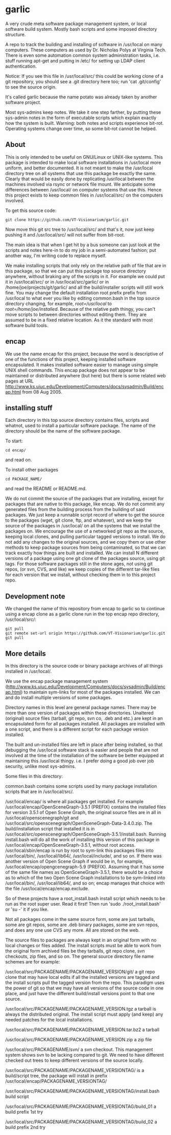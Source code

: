 # garlic

A very crude meta software package management system, or local software
build system.  Mostly bash scripts and some imposed directory structure.

A repo to track the building and installing of software in /usr/local on
many computers.  These computers as used by Dr. Nicholas Polys at Virginia
Tech.  There is even some automation common system administration tasks,
i.e. stuff running apt-get and putting in /etc/ for setting up LDAP client
authentication.

Notice: If you see this file in /usr/local/src/ this could be working
clone of a git repository, you should see a .git directory here too; run
'cat .git/config' to see the source origin.

It's called garlic because the name potato was already taken by another
software project.

Most sys-admins keep notes.  We take it one step farther, by putting these
sys-admin notes in the form of executable scripts which explain exactly
how the system is built.  Warning: both notes and scripts experience
bit-rot.  Operating systems change over time, so some bit-rot cannot be
helped.


## About
This is only intended to be useful on GNU/Linux or UNIX-like systems.
This package is intended to make local software installations in
/usr/local more uniform, and better documented.  It is not meant to make
the /usr/local directory tree on all systems that use this package be
exactly the same.  Clearly that would be easily done by replicating
/usr/local between the machines involved via rsync or network file mount.
We anticipate some differences between /usr/local/ on computer systems
that use this.  Hence this project exists to keep common files in
/usr/local/src/ on the computers involved.

To get this source code:
```
git clone https://github.com/VT-Visionarium/garlic.git
```

Now move this git src tree to /usr/local/src/ and that's it, now just
keep pushing it and /usr/local/src/ will not suffer from bit-root.

The main idea is that when I get hit by a bus someone can just look at
the scripts and notes here-in to do my job in a semi-automated fashion;
put another way, I'm writing code to replace myself.

We make installing scripts that only rely on the relative path of file
that are in this package, so that we can put this package top source
directory anywhere, without braking any of the scripts in it.  For example
we could put it in /usr/local/src/ or in /usr/local/src/garlic/ or in
/home/joe/projects/git/garlic/ and all the build/installer scripts will
still work fine.  You may change the default installation root prefix
prefix from /usr/local to what ever you like by editing common.bash in the
top source directory changing, for example, <em>root=/usr/local</em> to
<em>root=/home/joe/installed</em>.  Because of the relative path thingy,
you can't move scripts to between directories without editing them.  They
are assumed to be in a fixed relative location.  As it the standard with
most software build tools.

## encap
We use the name encap for this project, because the word is descriptive of
one of the functions of this project, keeping installed software
encapsulated.  It makes installed software easier to manage using simple
UNIX shell commands.
This encap package does not appear to be maintained or distributed
anywhere (but here) but there is some related web pages at URL
http://www.ks.uiuc.edu/Development/Computers/docs/sysadmin/Build/encap.html
from 08 Aug 2005.

## installing stuff
Each directory in this top source directory contains files, scripts and
whatnot, used to install a particular software package.  The name of the
directory should be the name of the software package.

To start:

   ```
   cd encap/
   ```
and read on.

To install other packages
  ```
  cd PACKAGE_NAME/
  ```
and read the README or README.md. 


We do not commit the source of the packages that are installing, except
for packages that are native to this package, like encap.   We do not
commit any generated files from the building process from the building of
said packages.  We just keep a runnable script record of where to get the
source to the packages (wget, git clone, ftp, and whatever), and we keep
the source of the packages in /usr/local/ on all the systems that we
install the packages on.  We encourage the use of a networked git repo
as the source, keeping local clones, and pulling particular tagged
versions to install.  We do not add any changes to the original sources,
and we copy them or use other methods to keep package sources from being
contaminated, so that we can track exactly how things are built and
installed.  We can install N different versions of a package using one git
clone of the packages source, using git tags.  For those software packages
still in the stone ages, not using git repos, (or svn, CVS, and like) we
keep copies of the different tar-like files for each version that we
install, without checking them in to this project repo.

## Development note

We changed the name of this repository from encap to garlic so to continue
using a encap clone as a garlic clone run in the top encap repo directory,
/usr/local/src/:

```
git pull
git remote set-url origin https://github.com/VT-Visionarium/garlic.git 
git pull
```


## More details
In this directory is the source code or binary package archives of all
things installed in /usr/local/.

We use the encap package management system
(http://www.ks.uiuc.edu/Development/Computers/docs/sysadmin/Build/encap.html)
to maintain sym-links for most of the packages installed. We can and do
install multiple versions of some packages.

Directory names in this level are general package names.  There may be
more than one version of packages within these directories.  Unaltered
(original) source files (tarball, git repo, svn co, .deb and etc.) are
kept in an encapsulated form for all packages installed.  All packages are
installed with a one script, and there is a different script for each
package version installed.

The built and un-installed files are left in place after being installed,
so that debugging the /usr/local software stack is easier and people that
are not involved at the time of the installation of the software be better
equipped at maintaining this /usr/local thingy.  i.e. I prefer doing a
good job over job security, unlike most sys-admins.

Some files in this directory:

   common.bash contains some scripts used by many package installation scripts
   that are in /usr/local/src/.


   /usr/local/encap/ is where all packages get installed.  For example
   /usr/local/encap/OpenSceneGraph-3.5.1 (PREFIX) contains the installed
   files for version 3.5.1 of Open Scene Graph, the original source files
   are in all in /usr/local/openscenegraph/git and
   /usr/local/src/openscenegraph/OpenSceneGraph-Data-3.4.0.zip.  The
   build/installation script that installed it is in
   /usr/local/src/openscenegraph/OpenSceneGraph-3.5.1/install.bash.
   Running install.bash will do all the work of installing this version of
   this package in /usr/local/encap/OpenSceneGraph-3.5.1, without root
   access.  /usr/local/sbin/encap is run by root to sym-link this packages
   files into /usr/local/bin/, /usr/local/lib64/, /usr/local/include/, and
   so on.  If there was another version of Open Scene Graph if would be
   in, for example, /usr/local/encap/opengcenegraph-5.9 (PREFIX).
   Assuming that it has some of the same file names as
   OpenSceneGraph-3.5.1, there would be a choice as to which of the two
   Open Scene Graph installations to be sym-linked into /usr/local/bin/,
   /usr/local/lib64/, and so on; encap manages that choice with the file
   /usr/local/encap/encap.exclude.

   So of these projects have a root_install.bash install script which
   needs to be run as the root super user.  Read it first!  Then run
   'sudo ./root_install.bash' or 'su -' it if you like.

   Not all packages come in the same source form, some are just tarballs,
   some are git repos, some are .deb binary packages, some are svn repos,
   and does any one use CVS any more.  All are stored on the web.

   The source files to packages are always kept in an original form
   with no local changes or files added.  The install scripts must
   be able to work from the original form archived files be they
   tarballs, git repo clone, svn checkouts, zip files, and so on.
   The general source directory file name schemes are for example:

   /usr/local/src/PACKAGENAME/PACKAGENAME_VERSION/git/
   a git repo clone that may have local edits if all the installed
   versions are tagged and the install scripts pull the tagged
   version from the repo.  This paradigm uses the power of git
   so that we may have all versions of the source code in one
   place, and just have the different build/install versions
   point to that one source.

   /usr/local/src/PACKAGENAME/PACKAGENAME_VERSION.tgz a tarball
   is always the distributed original.  The install script must
   apply (and keep) any needed patches for the local installations.
   
   /usr/local/src/PACKAGENAME/PACKAGENAME_VERSION.tar.bz2  a tarball
   
   /usr/local/src/PACKAGENAME/PACKAGENAME_VERSION.zip  a zip file

   /usr/local/src/PACKAGENAME/svn/  a svn checkout. This management system
   shows svn to be lacking compared to git.  We need to have different
   checked out trees to keep different versions of the source locally.

   /usr/local/src/PACKAGENAME/PACKAGENAME_VERSIONTAG/ is
   a build/script tree, the package will install in prefix
   /usr/local/encap/PACKAGENAME_VERSIONTAG/
   
   /usr/local/src/PACKAGENAME/PACKAGENAME_VERSIONTAG/install.bash
   build script

   /usr/local/src/PACKAGENAME/PACKAGENAME_VERSIONTAG/build_01
   a build prefix 1st try

   /usr/local/src/PACKAGENAME/PACKAGENAME_VERSIONTAG/build_02
   a build prefix 2nd try

